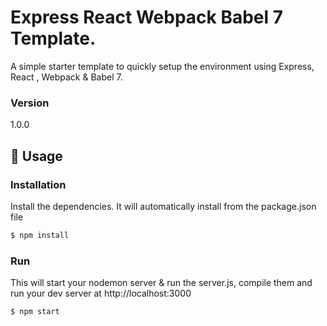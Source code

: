 # Express React Webpack Babel 7 Template.
A simple starter template to quickly setup the environment using Express, React , Webpack &amp; Babel 7.

### Version
1.0.0

## 📝 Usage


### Installation

Install the dependencies. It will automatically install from the package.json file

```sh
$ npm install
```

### Run

This will start your nodemon server & run the server.js, compile them and run your dev server at http://localhost:3000

```sh
$ npm start
```
